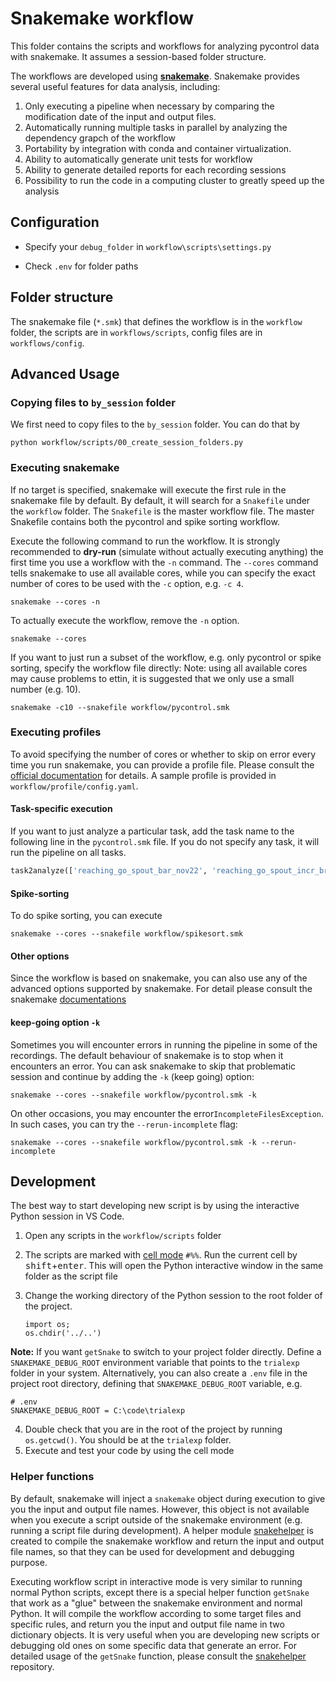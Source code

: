 # Snakemake workflow

This folder contains the scripts and workflows for analyzing pycontrol data with snakemake. It assumes a session-based folder structure.

The workflows are developed using [**snakemake**](https://snakemake.github.io/). Snakemake provides several useful features for data analysis, including:
1. Only executing a pipeline when necessary by comparing the modification date of the input and output files. 
2. Automatically running multiple tasks in parallel by analyzing the dependency grapch of the workflow
3. Portability by integration with conda and container virtualization.
4. Ability to automatically generate unit tests for workflow
5. Ability to generate detailed reports for each recording sessions
6. Possibility to run the code in a computing cluster to greatly speed up the analysis


## Configuration

- Specify your `debug_folder` in `workflow\scripts\settings.py`

- Check `.env` for folder paths

## Folder structure
The snakemake file (`*.smk`) that defines the workflow is in the `workflow` folder, the scripts are in `workflows/scripts`, config files are in `workflows/config`.



## Advanced Usage

### Copying files to `by_session` folder
We first need to copy files to the `by_session` folder. You can do that by

```
python workflow/scripts/00_create_session_folders.py
```



### Executing snakemake
If no target is specified, snakemake will execute the first rule in the snakemake file by default. By default, it will search for a `Snakefile` under the `workflow` folder. The `Snakefile` is the master workflow file. The master Snakefile contains both the pycontrol and spike sorting workflow.

Execute the following command to run the workflow. It is strongly recommended to **dry-run** (simulate without actually executing anything) the first time you use a workflow with the `-n` command. The `--cores` command tells snakemake to use all available cores, while you can specify the exact number of cores to be used with the `-c` option, e.g. `-c 4`.

```
snakemake --cores -n
```



To actually execute the workflow, remove the `-n` option.

```
snakemake --cores
```



If you want to just run a subset of the workflow, e.g. only pycontrol or spike sorting, specify the workflow file directly:
Note: using all available cores may cause problems to ettin, it is suggested that we only use a small number (e.g. 10). 

```
snakemake -c10 --snakefile workflow/pycontrol.smk
```

### Executing profiles
To avoid specifying the number of cores or whether to skip on error every time you run snakemake, you can provide a profile file. Please consult the [official documentation](https://snakemake.readthedocs.io/en/stable/executing/cli.html#profiles) for details. A sample profile is provided in `workflow/profile/config.yaml`.

#### Task-specific execution

If you want to just analyze a particular task, add the task name to the following line in the `pycontrol.smk` file. If you do not specify any task, it will run the pipeline on all tasks.

```python
task2analyze(['reaching_go_spout_bar_nov22', 'reaching_go_spout_incr_break2_nov22','pavlovian_spontanous_reaching_march23'])
```

#### Spike-sorting

To do spike sorting, you can execute

```
snakemake --cores --snakefile workflow/spikesort.smk
```



#### Other options

Since the workflow is based on snakemake, you can also use any of the advanced options supported by snakemake. For detail please consult the snakemake [documentations](https://snakemake.readthedocs.io/en/stable/executing/cli.html)

#### keep-going option `-k`

Sometimes you will encounter errors in running the pipeline in some of the recordings. The default behaviour of snakemake is to stop when it encounters an error. You can ask snakemake to skip that problematic session and continue by adding the `-k` (keep going) option:

```
snakemake --cores --snakefile workflow/pycontrol.smk -k
```



On other occasions, you may encounter the error`IncompleteFilesException`. In such cases,  you can try the `--rerun-incomplete` flag:

```
snakemake --cores --snakefile workflow/pycontrol.smk -k --rerun-incomplete
```


## Development
The best way to start developing new script is by using the interactive Python session in VS Code. 
1. Open any scripts in the `workflow/scripts` folder
2. The scripts are marked with [cell mode](https://code.visualstudio.com/docs/python/jupyter-support-py) `#%%`. Run the current cell by <kbd>shift</kbd>+<kbd>enter</kbd>. This will open the Python interactive window in the same folder as the script file
3. Change the working directory of the Python session to the root folder of the project.

    ```
    import os;
    os.chdir('../..')
    ```


**Note:** If you want `getSnake` to switch to your project folder directly. Define a `SNAKEMAKE_DEBUG_ROOT` environment variable that points to the `trialexp` folder in your system. Alternatively, you can also create a `.env` file in the project root directory, defining that `SNAKEMAKE_DEBUG_ROOT` variable, e.g.


```
# .env
SNAKEMAKE_DEBUG_ROOT = C:\code\trialexp
```

4. Double check that you are in the root of the project by running `os.getcwd()`. You should be at the `trialexp` folder.
5. Execute and test your code by using the cell mode 

### Helper functions

By default, snakemake will inject a `snakemake` object during execution to give you the input and output file names. However, this object is not available when you execute a script outside of the snakemake environment (e.g. running a script file during development). A helper module [snakehelper](https://github.com/teristam/snakehelper/tree/master) is created to compile the snakemake workflow and return the input and output file names, so that they can be used for development and debugging purpose.

Executing workflow script in interactive mode is very similar to running normal Python scripts, except there is a special helper function `getSnake` that work as a "glue" between the snakemake environment and normal Python. It will compile the workflow according to some target files and specific rules, and return you the input and output file name in two dictionary objects. It is very useful when you are developing new scripts or debugging old ones on some specific data that generate an error. For detailed usage of the `getSnake` function, please consult the  [snakehelper](https://github.com/teristam/snakehelper/tree/master) repository.
